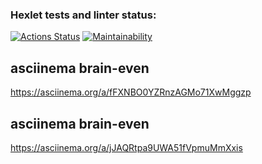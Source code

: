 ### Hexlet tests and linter status:
[![Actions Status](https://github.com/Zaazu1/frontend-project-44/workflows/hexlet-check/badge.svg)](https://github.com/Zaazu1/frontend-project-44/actions)
[![Maintainability](https://api.codeclimate.com/v1/badges/b5b60d3e71581717c1b6/maintainability)](https://codeclimate.com/github/Zaazu1/frontend-project-44/maintainability)

##  asciinema brain-even
https://asciinema.org/a/fFXNBO0YZRnzAGMo71XwMggzp

##  asciinema brain-even
https://asciinema.org/a/jJAQRtpa9UWA51fVpmuMmXxis